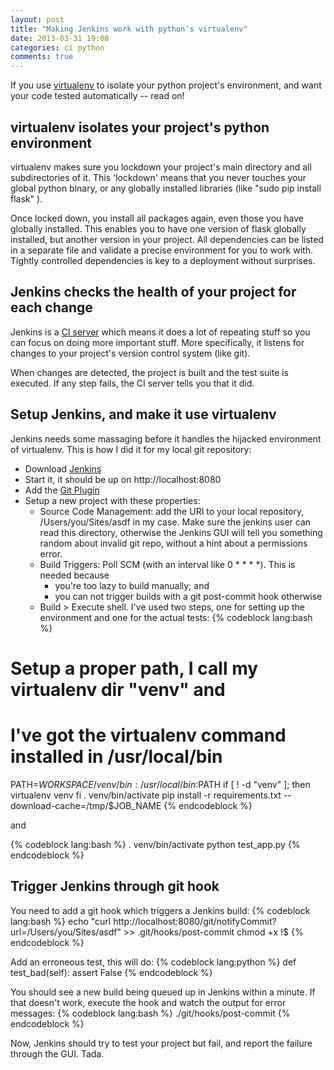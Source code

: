 ```yaml
---
layout: post
title: "Making Jenkins work with python's virtualenv"
date: 2013-03-31 19:08
categories: ci python
comments: true
---
```


If you use [virtualenv](http://www.virtualenv.org/en/latest/) to isolate your python project's environment, and want your code tested automatically -- read on!

## virtualenv isolates your project's python environment

virtualenv makes sure you lockdown your project's main directory and all subdirectories of it. This 'lockdown' means that you never touches your global python binary, or any globally installed libraries (like "sudo pip install flask" ).

Once locked down, you install all packages again, even those you have globally installed. This enables you to have one version of flask globally installed, but another version in your project. All dependencies can be listed in a separate file and validate a precise environment for you to work with. Tightly controlled dependencies is key to a deployment without surprises.

## Jenkins checks the health of your project for each change

Jenkins is a [CI server](https://en.wikipedia.org/wiki/Continuous_integration#Principles) which means it does a lot of repeating stuff so you can focus on doing more important stuff. More specifically, it listens for changes to your project's version control system (like git).

When changes are detected, the project is built and the test suite is executed. If any step fails, the CI server tells you that it did.

## Setup Jenkins, and make it use virtualenv

Jenkins needs some massaging before it handles the hijacked environment of virtualenv. This is how I did it for my local git repository:

 - Download [Jenkins](http://jenkins-ci.org/)
 - Start it, it should be up on http://localhost:8080
 - Add the [Git Plugin](https://wiki.jenkins-ci.org/display/JENKINS/Git+Plugin)
 - Setup a new project with these properties:
    - Source Code Management: add the URI to your local repository, /Users/you/Sites/asdf in my case. Make sure the jenkins user can read this directory, otherwise the Jenkins GUI will tell you something random about invalid git repo, without a hint about a permissions error.
    - Build Triggers: Poll SCM (with an interval like 0 * * * *). This is needed because
      - you're too lazy to build manually; and
      - you can not trigger builds with a git post-commit hook otherwise
    - Build > Execute shell. I've used two steps, one for setting up the environment and one for the actual tests:
{% codeblock lang:bash %}
# Setup a proper path, I call my virtualenv dir "venv" and
# I've got the virtualenv command installed in /usr/local/bin
PATH=$WORKSPACE/venv/bin:/usr/local/bin:$PATH
if [ ! -d "venv" ]; then
        virtualenv venv
fi
. venv/bin/activate
pip install -r requirements.txt --download-cache=/tmp/$JOB_NAME
{% endcodeblock %}
        
and
        
{% codeblock lang:bash %}
. venv/bin/activate
python test_app.py
{% endcodeblock %}

## Trigger Jenkins through git hook

You need to add a git hook which triggers a Jenkins build:
{% codeblock lang:bash %}
echo "curl http://localhost:8080/git/notifyCommit?url=/Users/you/Sites/asdf" >> .git/hooks/post-commit
chmod +x !$
{% endcodeblock %}

Add an erroneous test, this will do:
{% codeblock lang:python %}
def test_bad(self):
    assert False
{% endcodeblock %}

You should see a new build being queued up in Jenkins within a minute. If that doesn't work, execute the hook and watch the output for error messages:
{% codeblock lang:bash %}
./git/hooks/post-commit
{% endcodeblock %}

Now, Jenkins should try to test your project but fail, and report the failure through the GUI. Tada.
